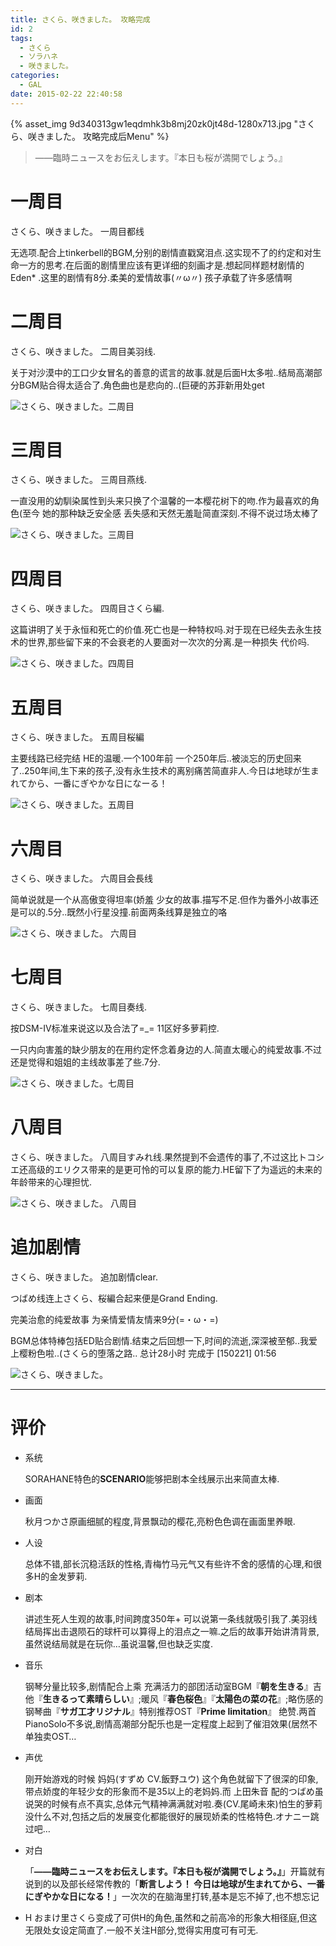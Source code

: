 ```yaml
---
title: さくら、咲きました。 攻略完成
id: 2
tags:
  - さくら
  - ソラハネ
  - 咲きました。
categories:
  - GAL
date: 2015-02-22 22:40:58
---
```


{% asset_img 9d340313gw1eqdmhk3b8mj20zk0jt48d-1280x713.jpg "さくら、咲きました。 攻略完成后Menu" %}

> ――臨時ニュースをお伝えします。『本日も桜が満開でしょう。』

<!--more-->

# 一周目

さくら、咲きました。 一周目都线

无选项.配合上tinkerbell的BGM,分别的剧情直戳窝泪点.这实现不了的约定和对生命一方的思考.在后面的剧情里应该有更详细的刻画才是.想起同样题材剧情的Eden* .这里的剧情有8分.柔美的爱情故事(〃ω〃) 孩子承载了许多感情啊

# 二周目

さくら、咲きました。 二周目美羽线.

关于对沙漠中的工口少女冒名的善意的谎言的故事.就是后面H太多啦..结局高潮部分BGM贴合得太适合了.角色曲也是悲向的..(巨硬的苏菲新用处get

![さくら、咲きました。二周目](9d340313gw1eqdmjoreujj20zk0k0n69.jpg "さくら、咲きました。二周目")

# 三周目

さくら、咲きました。 三周目燕线.

一直没用的幼馴染属性到头来只换了个温馨的一本樱花树下的吻.作为最喜欢的角色(至今 她的那种缺乏安全感 丢失感和天然无羞耻简直深刻.不得不说过场太棒了

![さくら、咲きました。三周目](9d340313gw1eqdmjpwqjqj20zk0k047x.jpg "さくら、咲きました。三周目")

# 四周目

さくら、咲きました。 四周目さくら編.

这篇讲明了关于永恒和死亡的价值.死亡也是一种特权吗.对于现在已经失去永生技术的世界,那些留下来的不会衰老的人要面对一次次的分离.是一种损失 代价吗.

![さくら、咲きました。四周目](9d340313gw1eqdmjruuc1j20zk0k0gtz.jpg "さくら、咲きました。四周目")

# 五周目

さくら、咲きました。 五周目桜編

主要线路已经完结 HE的温暖.一个100年前 一个250年后..被淡忘的历史回来了..250年间,生下来的孩子,没有永生技术的离别痛苦简直非人.今日は地球が生まれてから、一番にぎやかな日になーる！

![さくら、咲きました。五周目](9d340313gw1eqdmjsrypoj20zk0k0wkq.jpg "さくら、咲きました。五周目")

# 六周目

さくら、咲きました。 六周目会長线

简单说就是一个从高傲变得坦率(娇羞 少女的故事.描写不足.但作为番外小故事还是可以的.5分..既然小行星没撞.前面两条线算是独立的咯

![さくら、咲きました。 六周目](9d340313gw1eqdmju26g1j20zk0k0qbx.jpg "さくら、咲きました。 六周目")

# 七周目

さくら、咲きました。 七周目奏线.

按DSM-IV标准来说这以及合法了=_= 11区好多萝莉控.

一只内向害羞的缺少朋友的在用约定怀念着身边的人.简直太暖心的纯爱故事.不过还是觉得和姐姐的主线故事差了些.7分.

![さくら、咲きました。七周目](9d340313gw1eqdmjv28a0j20zk0k0ahi.jpg "さくら、咲きました。七周目")

# 八周目

さくら、咲きました。 八周目すみれ线.果然提到不会遗传的事了,不过这比トコシエ还高级的エリクス带来的是更可怜的可以复原的能力.HE留下了为遥远的未来的年龄带来的心理担忧.

![さくら、咲きました。 八周目](9d340313gw1eqdmjvypupj20zk0k0wla.jpg "さくら、咲きました。 八周目")


# 追加剧情

さくら、咲きました。 追加剧情clear.

つばめ线连上さくら、桜編合起来便是Grand Ending.

完美治愈的纯爱故事 为亲情爱情友情来9分(=・ω・=)

BGM总体特棒包括ED贴合剧情.结束之后回想一下,时间的流逝,深深被至郁..我爱上樱粉色啦..(さくら的堕落之路.. 总计28小时 完成于 [150221] 01:56

![さくら、咲きました。](9d340313gw1eqdmjx6cglj20zk0k0ajg.jpg "さくら、咲きました。")

* * *

# 评价

* 系统

  SORAHANE特色的**SCENARIO**能够把剧本全线展示出来简直太棒.

* 画面

  秋月つかさ原画细腻的程度,背景飘动的樱花,亮粉色色调在画面里养眼.

* 人设

  总体不错,部长沉稳活跃的性格,青梅竹马元气又有些许不舍的感情的心理,和很多H的金发萝莉.

* 剧本

  讲述生死人生观的故事,时间跨度350年+ 可以说第一条线就吸引我了.美羽线结局挥出击退陨石的球杆可以算得上的泪点之一嘛.之后的故事开始讲清背景,虽然说结局就是在玩你…虽说温馨,但也缺乏实度.

* 音乐

  钢琴分量比较多,剧情配合上乘 充满活力的部团活动室BGM『**朝を生きる**』吉他『**生きるって素晴らしい**』;暖风『**春色桜色**』『**太陽色の菜の花**』;略伤感的钢琴曲『**サガ工才リジナル**』特别推荐OST『**Prime limitation**』 绝赞.两首PianoSolo不多说,剧情高潮部分配乐也是一定程度上起到了催泪效果(居然不单独卖OST…

* 声优

  刚开始游戏的时候 妈妈(すずめ CV.飯野ユウ) 这个角色就留下了很深的印象,带点娇度的年轻少女的形象而不是35以上的老妈妈.而 上田朱音 配的つばめ虽说哭的时候有点不真实,总体元气精神满满就对啦.奏(CV.尾崎未來)怕生的萝莉没什么不对,包括之后的发展变化都能很好的展现娇柔的性格特色.オナニー跳过吧…

* 对白

  「**――臨時ニュースをお伝えします。『本日も桜が満開でしょう。』**」开篇就有说到的以及部长经常传教的「**断言しよう！ 今日は地球が生まれてから、一番にぎやかな日になる！**」一次次的在脑海里打转,基本是忘不掉了,也不想忘记

* H
  おまけ里さくら变成了可供H的角色,虽然和之前高冷的形象大相径庭,但这无限处女设定简直了.一般不关注H部分,觉得实用度可有可无.
